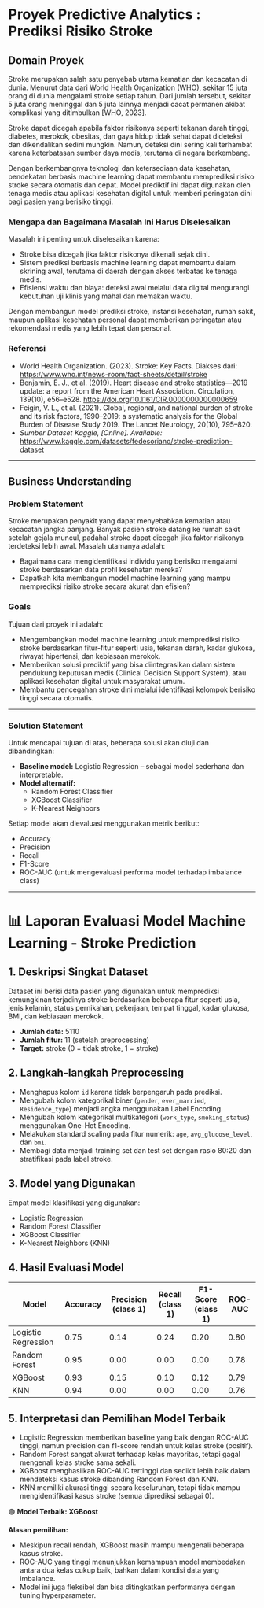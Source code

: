 # **Proyek Predictive Analytics : Prediksi Risiko Stroke**

## Domain Proyek

Stroke merupakan salah satu penyebab utama kematian dan kecacatan di dunia. Menurut data dari World Health Organization (WHO), sekitar 15 juta orang di dunia mengalami stroke setiap tahun. Dari jumlah tersebut, sekitar 5 juta orang meninggal dan 5 juta lainnya menjadi cacat permanen akibat komplikasi yang ditimbulkan [WHO, 2023].

Stroke dapat dicegah apabila faktor risikonya seperti tekanan darah tinggi, diabetes, merokok, obesitas, dan gaya hidup tidak sehat dapat dideteksi dan dikendalikan sedini mungkin. Namun, deteksi dini sering kali terhambat karena keterbatasan sumber daya medis, terutama di negara berkembang.

Dengan berkembangnya teknologi dan ketersediaan data kesehatan, pendekatan berbasis machine learning dapat membantu memprediksi risiko stroke secara otomatis dan cepat. Model prediktif ini dapat digunakan oleh tenaga medis atau aplikasi kesehatan digital untuk memberi peringatan dini bagi pasien yang berisiko tinggi.

### Mengapa dan Bagaimana Masalah Ini Harus Diselesaikan

Masalah ini penting untuk diselesaikan karena:

- Stroke bisa dicegah jika faktor risikonya dikenali sejak dini.  
- Sistem prediksi berbasis machine learning dapat membantu dalam skrining awal, terutama di daerah dengan akses terbatas ke tenaga medis.  
- Efisiensi waktu dan biaya: deteksi awal melalui data digital mengurangi kebutuhan uji klinis yang mahal dan memakan waktu.

Dengan membangun model prediksi stroke, instansi kesehatan, rumah sakit, maupun aplikasi kesehatan personal dapat memberikan peringatan atau rekomendasi medis yang lebih tepat dan personal.

### Referensi

- World Health Organization. (2023). Stroke: Key Facts. Diakses dari: https://www.who.int/news-room/fact-sheets/detail/stroke  
- Benjamin, E. J., et al. (2019). Heart disease and stroke statistics—2019 update: a report from the American Heart Association. Circulation, 139(10), e56–e528. https://doi.org/10.1161/CIR.0000000000000659  
- Feigin, V. L., et al. (2021). Global, regional, and national burden of stroke and its risk factors, 1990–2019: a systematic analysis for the Global Burden of Disease Study 2019. The Lancet Neurology, 20(10), 795–820.
- *Sumber Dataset Kaggle, [Online]. Available:* https://www.kaggle.com/datasets/fedesoriano/stroke-prediction-dataset

---

## Business Understanding

### Problem Statement

Stroke merupakan penyakit yang dapat menyebabkan kematian atau kecacatan jangka panjang. Banyak pasien stroke datang ke rumah sakit setelah gejala muncul, padahal stroke dapat dicegah jika faktor risikonya terdeteksi lebih awal. Masalah utamanya adalah:

- Bagaimana cara mengidentifikasi individu yang berisiko mengalami stroke berdasarkan data profil kesehatan mereka?  
- Dapatkah kita membangun model machine learning yang mampu memprediksi risiko stroke secara akurat dan efisien?

### Goals

Tujuan dari proyek ini adalah:

- Mengembangkan model machine learning untuk memprediksi risiko stroke berdasarkan fitur-fitur seperti usia, tekanan darah, kadar glukosa, riwayat hipertensi, dan kebiasaan merokok.  
- Memberikan solusi prediktif yang bisa diintegrasikan dalam sistem pendukung keputusan medis (Clinical Decision Support System), atau aplikasi kesehatan digital untuk masyarakat umum.  
- Membantu pencegahan stroke dini melalui identifikasi kelompok berisiko tinggi secara otomatis.



---

### Solution Statement

Untuk mencapai tujuan di atas, beberapa solusi akan diuji dan dibandingkan:

- **Baseline model:** Logistic Regression – sebagai model sederhana dan interpretable.  
- **Model alternatif:**  
  - Random Forest Classifier  
  - XGBoost Classifier  
  - K-Nearest Neighbors  

Setiap model akan dievaluasi menggunakan metrik berikut:

- Accuracy  
- Precision  
- Recall  
- F1-Score  
- ROC-AUC (untuk mengevaluasi performa model terhadap imbalance class)

---




# 📊 Laporan Evaluasi Model Machine Learning - Stroke Prediction

## 1. Deskripsi Singkat Dataset
Dataset ini berisi data pasien yang digunakan untuk memprediksi kemungkinan terjadinya stroke berdasarkan beberapa fitur seperti usia, jenis kelamin, status pernikahan, pekerjaan, tempat tinggal, kadar glukosa, BMI, dan kebiasaan merokok.

- **Jumlah data:** 5110  
- **Jumlah fitur:** 11 (setelah preprocessing)  
- **Target:** stroke (0 = tidak stroke, 1 = stroke)

## 2. Langkah-langkah Preprocessing
- Menghapus kolom `id` karena tidak berpengaruh pada prediksi.  
- Mengubah kolom kategorikal biner (`gender`, `ever_married`, `Residence_type`) menjadi angka menggunakan Label Encoding.  
- Mengubah kolom kategorikal multikategori (`work_type`, `smoking_status`) menggunakan One-Hot Encoding.  
- Melakukan standard scaling pada fitur numerik: `age`, `avg_glucose_level`, dan `bmi`.  
- Membagi data menjadi training set dan test set dengan rasio 80:20 dan stratifikasi pada label stroke.  

## 3. Model yang Digunakan
Empat model klasifikasi yang digunakan:  
- Logistic Regression  
- Random Forest Classifier  
- XGBoost Classifier  
- K-Nearest Neighbors (KNN)  

## 4. Hasil Evaluasi Model

| Model               | Accuracy | Precision (class 1) | Recall (class 1) | F1-Score (class 1) | ROC-AUC |
| ------------------- | -------- | ------------------- | ---------------- | ------------------ | ------- |
| Logistic Regression | 0.75     | 0.14                | 0.24             | 0.20               | 0.80    |
| Random Forest       | 0.95     | 0.00                | 0.00             | 0.00               | 0.78    |
| XGBoost             | 0.93     | 0.15                | 0.10             | 0.12               | 0.79    |
| KNN                 | 0.94     | 0.00                | 0.00             | 0.00               | 0.76    |

## 5. Interpretasi dan Pemilihan Model Terbaik
- Logistic Regression memberikan baseline yang baik dengan ROC-AUC tinggi, namun precision dan f1-score rendah untuk kelas stroke (positif).  
- Random Forest sangat akurat terhadap kelas mayoritas, tetapi gagal mengenali kelas stroke sama sekali.  
- XGBoost menghasilkan ROC-AUC tertinggi dan sedikit lebih baik dalam mendeteksi kasus stroke dibanding Random Forest dan KNN.  
- KNN memiliki akurasi tinggi secara keseluruhan, tetapi tidak mampu mengidentifikasi kasus stroke (semua diprediksi sebagai 0).  

🟢 **Model Terbaik: XGBoost**

**Alasan pemilihan:**  
- Meskipun recall rendah, XGBoost masih mampu mengenali beberapa kasus stroke.  
- ROC-AUC yang tinggi menunjukkan kemampuan model membedakan antara dua kelas cukup baik, bahkan dalam kondisi data yang imbalance.  
- Model ini juga fleksibel dan bisa ditingkatkan performanya dengan tuning hyperparameter.  
